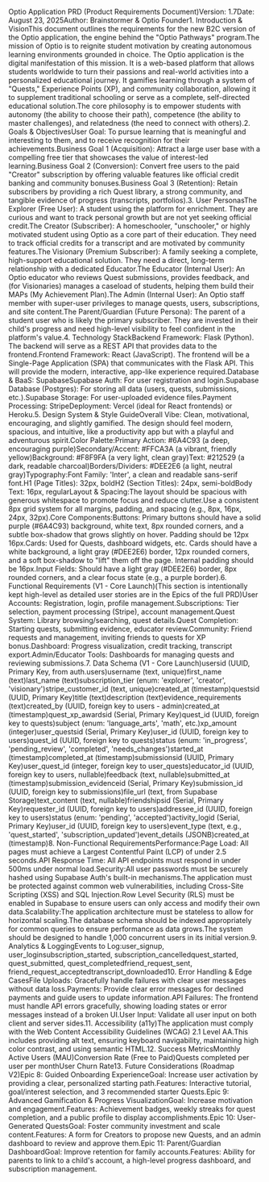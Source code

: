 Optio Application PRD (Product Requirements Document)Version: 1.7Date: August 23, 2025Author: Brainstormer & Optio Founder1. Introduction & VisionThis document outlines the requirements for the new B2C version of the Optio application, the engine behind the "Optio Pathways" program.The mission of Optio is to reignite student motivation by creating autonomous learning environments grounded in choice. The Optio application is the digital manifestation of this mission. It is a web-based platform that allows students worldwide to turn their passions and real-world activities into a personalized educational journey. It gamifies learning through a system of "Quests," Experience Points (XP), and community collaboration, allowing it to supplement traditional schooling or serve as a complete, self-directed educational solution.The core philosophy is to empower students with autonomy (the ability to choose their path), competence (the ability to master challenges), and relatedness (the need to connect with others).2. Goals & ObjectivesUser Goal: To pursue learning that is meaningful and interesting to them, and to receive recognition for their achievements.Business Goal 1 (Acquisition): Attract a large user base with a compelling free tier that showcases the value of interest-led learning.Business Goal 2 (Conversion): Convert free users to the paid "Creator" subscription by offering valuable features like official credit banking and community bonuses.Business Goal 3 (Retention): Retain subscribers by providing a rich Quest library, a strong community, and tangible evidence of progress (transcripts, portfolios).3. User PersonasThe Explorer (Free User): A student using the platform for enrichment. They are curious and want to track personal growth but are not yet seeking official credit.The Creator (Subscriber): A homeschooler, "unschooler," or highly motivated student using Optio as a core part of their education. They need to track official credits for a transcript and are motivated by community features.The Visionary (Premium Subscriber): A family seeking a complete, high-support educational solution. They need a direct, long-term relationship with a dedicated Educator.The Educator (Internal User): An Optio educator who reviews Quest submissions, provides feedback, and (for Visionaries) manages a caseload of students, helping them build their MAPs (My Achievement Plan).The Admin (Internal User): An Optio staff member with super-user privileges to manage quests, users, subscriptions, and site content.The Parent/Guardian (Future Persona): The parent of a student user who is likely the primary subscriber. They are invested in their child's progress and need high-level visibility to feel confident in the platform's value.4. Technology StackBackend Framework: Flask (Python). The backend will serve as a REST API that provides data to the frontend.Frontend Framework: React (JavaScript). The frontend will be a Single-Page Application (SPA) that communicates with the Flask API. This will provide the modern, interactive, app-like experience required.Database & BaaS: SupabaseSupabase Auth: For user registration and login.Supabase Database (Postgres): For storing all data (users, quests, submissions, etc.).Supabase Storage: For user-uploaded evidence files.Payment Processing: StripeDeployment: Vercel (ideal for React frontends) or Heroku.5. Design System & Style GuideOverall Vibe: Clean, motivational, encouraging, and slightly gamified. The design should feel modern, spacious, and intuitive, like a productivity app but with a playful and adventurous spirit.Color Palette:Primary Action: #6A4C93 (a deep, encouraging purple)Secondary/Accent: #FFCA3A (a vibrant, friendly yellow)Background: #F8F9FA (a very light, clean gray)Text: #212529 (a dark, readable charcoal)Borders/Dividers: #DEE2E6 (a light, neutral gray)Typography:Font Family: 'Inter', a clean and readable sans-serif font.H1 (Page Titles): 32px, boldH2 (Section Titles): 24px, semi-boldBody Text: 16px, regularLayout & Spacing:The layout should be spacious with generous whitespace to promote focus and reduce clutter.Use a consistent 8px grid system for all margins, padding, and spacing (e.g., 8px, 16px, 24px, 32px).Core Components:Buttons: Primary buttons should have a solid purple (#6A4C93) background, white text, 8px rounded corners, and a subtle box-shadow that grows slightly on hover. Padding should be 12px 16px.Cards: Used for Quests, dashboard widgets, etc. Cards should have a white background, a light gray (#DEE2E6) border, 12px rounded corners, and a soft box-shadow to "lift" them off the page. Internal padding should be 16px.Input Fields: Should have a light gray (#DEE2E6) border, 8px rounded corners, and a clear focus state (e.g., a purple border).6. Functional Requirements (V1 - Core Launch)(This section is intentionally kept high-level as detailed user stories are in the Epics of the full PRD)User Accounts: Registration, login, profile management.Subscriptions: Tier selection, payment processing (Stripe), account management.Quest System: Library browsing/searching, quest details.Quest Completion: Starting quests, submitting evidence, educator review.Community: Friend requests and management, inviting friends to quests for XP bonus.Dashboard: Progress visualization, credit tracking, transcript export.Admin/Educator Tools: Dashboards for managing quests and reviewing submissions.7. Data Schema (V1 - Core Launch)usersid (UUID, Primary Key, from auth.users)username (text, unique)first_name (text)last_name (text)subscription_tier (enum: 'explorer', 'creator', 'visionary')stripe_customer_id (text, unique)created_at (timestamp)questsid (UUID, Primary Key)title (text)description (text)evidence_requirements (text)created_by (UUID, foreign key to users - admin)created_at (timestamp)quest_xp_awardsid (Serial, Primary Key)quest_id (UUID, foreign key to quests)subject (enum: 'language_arts', 'math', etc.)xp_amount (integer)user_questsid (Serial, Primary Key)user_id (UUID, foreign key to users)quest_id (UUID, foreign key to quests)status (enum: 'in_progress', 'pending_review', 'completed', 'needs_changes')started_at (timestamp)completed_at (timestamp)submissionsid (UUID, Primary Key)user_quest_id (integer, foreign key to user_quests)educator_id (UUID, foreign key to users, nullable)feedback (text, nullable)submitted_at (timestamp)submission_evidenceid (Serial, Primary Key)submission_id (UUID, foreign key to submissions)file_url (text, from Supabase Storage)text_content (text, nullable)friendshipsid (Serial, Primary Key)requester_id (UUID, foreign key to users)addressee_id (UUID, foreign key to users)status (enum: 'pending', 'accepted')activity_logid (Serial, Primary Key)user_id (UUID, foreign key to users)event_type (text, e.g., 'quest_started', 'subscription_updated')event_details (JSONB)created_at (timestamp)8. Non-Functional RequirementsPerformance:Page Load: All pages must achieve a Largest Contentful Paint (LCP) of under 2.5 seconds.API Response Time: All API endpoints must respond in under 500ms under normal load.Security:All user passwords must be securely hashed using Supabase Auth's built-in mechanisms.The application must be protected against common web vulnerabilities, including Cross-Site Scripting (XSS) and SQL Injection.Row Level Security (RLS) must be enabled in Supabase to ensure users can only access and modify their own data.Scalability:The application architecture must be stateless to allow for horizontal scaling.The database schema should be indexed appropriately for common queries to ensure performance as data grows.The system should be designed to handle 1,000 concurrent users in its initial version.9. Analytics & LoggingEvents to Log:user_signup, user_loginsubscription_started, subscription_cancelledquest_started, quest_submitted, quest_completedfriend_request_sent, friend_request_acceptedtranscript_downloaded10. Error Handling & Edge CasesFile Uploads: Gracefully handle failures with clear user messages without data loss.Payments: Provide clear error messages for declined payments and guide users to update information.API Failures: The frontend must handle API errors gracefully, showing loading states or error messages instead of a broken UI.User Input: Validate all user input on both client and server sides.11. Accessibility (a11y)The application must comply with the Web Content Accessibility Guidelines (WCAG) 2.1 Level AA.This includes providing alt text, ensuring keyboard navigability, maintaining high color contrast, and using semantic HTML.12. Success MetricsMonthly Active Users (MAU)Conversion Rate (Free to Paid)Quests completed per user per monthUser Churn Rate13. Future Considerations (Roadmap V2)Epic 8: Guided Onboarding ExperienceGoal: Increase user activation by providing a clear, personalized starting path.Features: Interactive tutorial, goal/interest selection, and 3 recommended starter Quests.Epic 9: Advanced Gamification & Progress VisualizationGoal: Increase motivation and engagement.Features: Achievement badges, weekly streaks for quest completion, and a public profile to display accomplishments.Epic 10: User-Generated QuestsGoal: Foster community investment and scale content.Features: A form for Creators to propose new Quests, and an admin dashboard to review and approve them.Epic 11: Parent/Guardian DashboardGoal: Improve retention for family accounts.Features: Ability for parents to link to a child's account, a high-level progress dashboard, and subscription management.